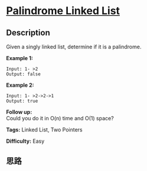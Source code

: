 # [Palindrome Linked List][title]

## Description

Given a singly linked list, determine if it is a palindrome.

**Example 1:**
            Input: 1- >2    Output: false

**Example 2:**
            Input: 1- >2->2->1    Output: true

**Follow up:**  
Could you do it in O(n) time and O(1) space?


**Tags:** Linked List, Two Pointers

**Difficulty:** Easy

## 思路

[title]: https://leetcode.com/problems/palindrome-linked-list
